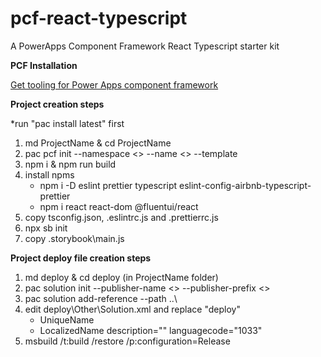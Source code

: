 # pcf-react-typescript

A PowerApps Component Framework React Typescript starter kit

**PCF Installation**

[Get tooling for Power Apps component framework](https://docs.microsoft.com/en-us/powerapps/developer/component-framework/get-powerapps-cli)

**Project creation steps**

\*run "pac install latest" first

1. md ProjectName & cd ProjectName
2. pac pcf init --namespace <> --name <> --template <field or dataset>
3. npm i & npm run build
4. install npms
   - npm i -D eslint prettier typescript eslint-config-airbnb-typescript-prettier
   - npm i react react-dom @fluentui/react
5. copy tsconfig.json, .eslintrc.js and .prettierrc.js
6. npx sb init
7. copy .storybook\main.js

**Project deploy file creation steps**

1. md deploy & cd deploy (in ProjectName folder)
2. pac solution init --publisher-name <> --publisher-prefix <>
3. pac solution add-reference --path ..\
4. edit deploy\Other\Solution.xml and replace "deploy"
   - UniqueName
   - LocalizedName description="" languagecode="1033"
5. msbuild /t:build /restore /p:configuration=Release
